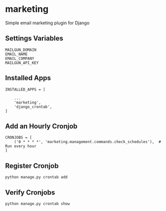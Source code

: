 # marketing
 Simple email marketing plugin for Django


## Settings Variables
```
MAILGUN_DOMAIN
EMAIL_NAME
EMAIL_COMPANY
MAILGUN_API_KEY
```

## Installed Apps
```
INSTALLED_APPS = [

	...
	'marketing',
	'django_crontab',
]
```
## Add an Hourly Cronjob
```
CRONJOBS = [
    ('0 * * * *', 'marketing.management.commands.check_schedules'),  # Run every hour
]
```

## Register Cronjob
```
python manage.py crontab add
```

## Verify Cronjobs
```
python manage.py crontab show
```